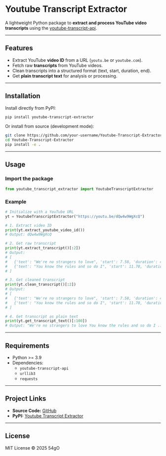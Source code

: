 # Youtube Transcript Extractor

A lightweight Python package to **extract and process YouTube video transcripts** using the [youtube-transcript-api](https://pypi.org/project/youtube-transcript-api/).

---

## Features

- Extract YouTube **video ID** from a URL (`youtu.be` or `youtube.com`).
- Fetch raw **transcripts** from YouTube videos.
- Clean transcripts into a structured format (text, start, duration, end).
- Get **plain transcript text** for analysis or processing.

---

## Installation

Install directly from PyPI:

```bash
pip install youtube-transcript-extractor
```

Or install from source (development mode):

```bash
git clone https://github.com/your-username/Youtube-Transcript-Extractor.git
cd Youtube-Transcript-Extractor
pip install -e .
```

---

## Usage

### Import the package
```python
from youtube_transcript_extractor import YoutubeTranscriptExtractor
```

### Example

```python
# Initialize with a YouTube URL
yt = YoutubeTranscriptExtractor("https://youtu.be/dQw4w9WgXcQ")

# 1. Extract video ID
print(yt.extract_youtube_video_id())
# Output: dQw4w9WgXcQ

# 2. Get raw transcript
print(yt.extract_transcript()[:2])
# Output:
# [
#   {'text': "We're no strangers to love", 'start': 7.58, 'duration': 4.12},
#   {'text': "You know the rules and so do I", 'start': 11.70, 'duration': 4.26}
# ]

# 3. Get cleaned transcript
print(yt.clean_transcript()[:2])
# Output:
# [
#   {'text': "We're no strangers to love", 'start': 7.58, 'duration': 4.12, 'end': 11.70},
#   {'text': "You know the rules and so do I", 'start': 11.70, 'duration': 4.26, 'end': 15.96}
# ]

# 4. Get transcript as plain text
print(yt.get_transcript_text()[:100])
# Output: "We're no strangers to love You know the rules and so do I ..."
```

---

## Requirements

- Python >= 3.9
- Dependencies:
  - `youtube-transcript-api`
  - `urllib3`
  - `requests`

---

## Project Links

- **Source Code:** [GitHub](https://github.com/your-username/Youtube-Transcript-Extractor)  
- **PyPI:** [Youtube Transcript Extractor](https://pypi.org/project/youtube-transcript-extractor/)  

---

## License

MIT License © 2025 54gO